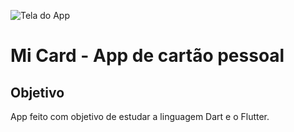 ![Tela do App]("/assets/IMG_20200601_061025.jpg")

# Mi Card - App de cartão pessoal

## Objetivo

App feito com objetivo de estudar a linguagem Dart e o Flutter.




